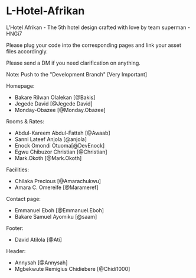 # L-Hotel-Afrikan
L'Hotel Afrikan - The 5th hotel design crafted with love by team superman - HNGi7


Please plug your code into the corresponding pages and link your asset files accordingly.

Please send a DM if you need clarification on anything.

Note: Push to the "Development Branch" [Very Important] 





Homepage:
* Bakare Rilwan Olalekan [@Bakis]
* Jegede David [@Jegede David]
* Monday-Obazee [@Monday.Obazee]


Rooms & Rates:
* Abdul-Kareem Abdul-Fattah [@Awaab]
* Sanni Lateef Anjola [@anjola]
* Enock Omondi Otuoma[@DevEnock]
* Egwu Chibuzor Christian [@Christian]
* Mark.Okoth [@Mark.Okoth]


Facilities:
* Chilaka Precious [@Amarachukwu]
* Amara C. Omereife [@Marameref]


Contact page:
* Emmanuel Eboh [@Emmanuel.Eboh]
* Bakare Samuel Ayomiku [@saam]


Footer:
* David Atilola [@Ati]


Header:
* Annysah [@Annysah]
* Mgbekwute Remigius Chidiebere [@Chidi1000]
